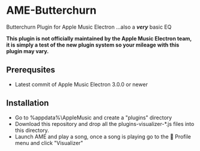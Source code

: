 # AME-Butterchurn
Butterchurn Plugin for Apple Music Electron
...also a ***very*** basic EQ

**This plugin is not officially maintained by the Apple Music Electron team, it is simply a test of the new plugin system so your mileage with this plugin may vary.**

## Prerequsites
* Latest commit of Apple Music Electron 3.0.0 or newer

## Installation
* Go to %appdata%\AppleMusic and create a "plugins" directory
* Download this repository and drop all the plugins-visualizer-\*.js files into this directory.
* Launch AME and play a song, once a song is playing go to the 👤 Profile menu and click "Visualizer"
